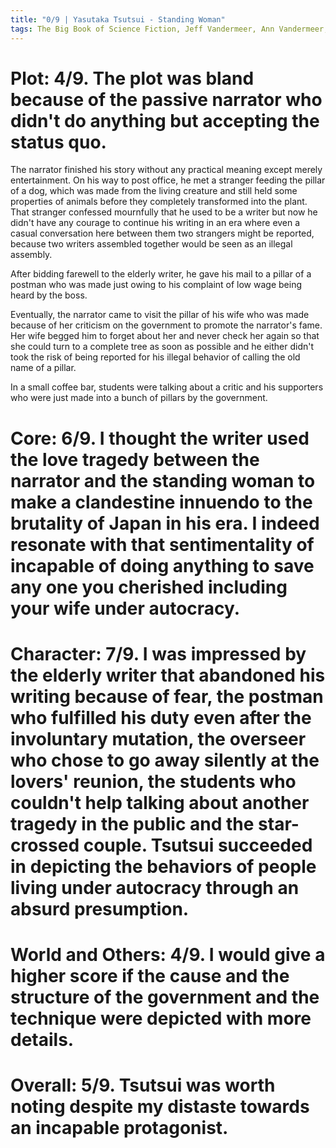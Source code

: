 ```yaml
---
title: "0/9 | Yasutaka Tsutsui - Standing Woman"
tags: The Big Book of Science Fiction, Jeff Vandermeer, Ann Vandermeer, short story, novelette, science fiction, 1934-, 1974
---
```

# Plot: 4/9. The plot was bland because of the passive narrator who didn't do anything but accepting the status quo.
The narrator finished his story without any practical meaning except merely entertainment. On his way to post office, he met a stranger feeding the pillar of a dog, which was made from the living creature and still held some properties of animals before they completely transformed into the plant. That stranger confessed mournfully that he used to be a writer but now he didn't have any courage to continue his writing in an era where even a casual conversation here between them two strangers might be reported, because two writers assembled together would be seen as an illegal assembly.

After bidding farewell to the elderly writer, he gave his mail to a pillar of a postman who was made just owing to his complaint of low wage being heard by the boss. 

Eventually, the narrator came to visit the pillar of his wife who was made because of her criticism on the government to promote the narrator's fame. Her wife begged him to forget about her and never check her again so that she could turn to a complete tree as soon as possible and he either didn't took the risk of being reported for his illegal behavior of calling the old name of a pillar.

In a small coffee bar, students were talking about a critic and his supporters who were just made into a bunch of pillars by the government.



# Core: 6/9. I thought the writer used the love tragedy between the narrator and the standing woman to make a clandestine innuendo to the brutality of Japan in his era. I indeed resonate with that sentimentality of incapable of doing anything to save any one you cherished including your wife under autocracy.



# Character: 7/9. I was impressed by the elderly writer that abandoned his writing because of fear, the postman who fulfilled his duty even after the involuntary mutation, the overseer who chose to go away silently at the lovers' reunion, the students who couldn't help talking about another tragedy in the public and the star-crossed couple. Tsutsui succeeded in depicting the behaviors of people living under autocracy through an absurd presumption.



# World and Others: 4/9. I would give a higher score if the cause and the structure of the government and the technique were depicted with more details.



# Overall: 5/9. Tsutsui was worth noting despite my distaste towards an incapable protagonist.


